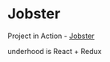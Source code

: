 # Jobster

Project in Action - [Jobster](https://maxloyko-jobster.netlify.app/)

underhood is React + Redux
